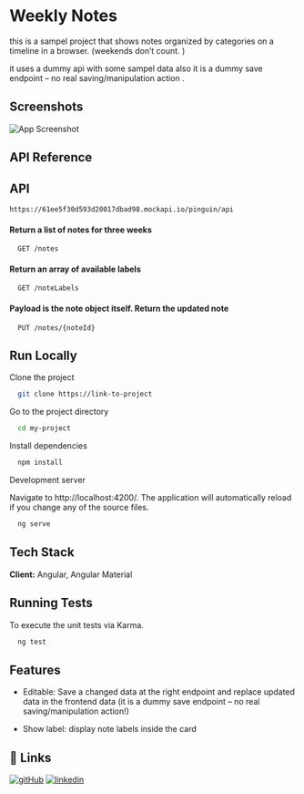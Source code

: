 
# Weekly Notes

this is a sampel project that shows notes organized by categories on a timeline in a browser. (weekends don’t count. )

it uses a dummy api with some sampel data also it is a dummy save endpoint – no real saving/manipulation action .



## Screenshots

![App Screenshot](https://i.ibb.co/ZfzKp1w/screenshot-localhost-4200-2022-07-12-17-36-50.png)


## API Reference

## API
``` http
https://61ee5f30d593d20017dbad98.mockapi.io/pinguin/api
```
#### Return a list of notes for three weeks

```http
  GET /notes
```


#### Return an array of available labels

```http
  GET /noteLabels
```


#### Payload is the note object itself. Return the updated note 

```http
  PUT /notes/{noteId}
```

## Run Locally

Clone the project

```bash
  git clone https://link-to-project
```

Go to the project directory

```bash
  cd my-project
```

Install dependencies

```bash
  npm install
```

Development server

Navigate to http://localhost:4200/. The application will automatically reload if you change any of the source files.
```bash
  ng serve
```
## Tech Stack

**Client:** Angular, Angular Material



## Running Tests

To execute the unit tests via Karma.

```bash
  ng test
```


## Features

- Editable: Save a changed data at the right endpoint and replace updated data in the frontend data (it is a dummy save endpoint – no real saving/manipulation action!)

-  Show label: display note labels inside the card


## 🔗 Links
[![gitHub](https://img.shields.io/github/followers/mognia?style=social)](https://github.com/mognia)
[![linkedin](https://img.shields.io/badge/linkedin-0A66C2?style=for-the-badge&logo=linkedin&logoColor=white)](https://www.linkedin.com/in/mohamad-ghafarnia/)


